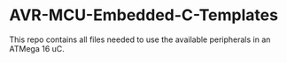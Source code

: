 AVR-MCU-Embedded-C-Templates
============================

This repo contains all files needed to use the available peripherals in an ATMega 16 uC. 
